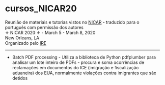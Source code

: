 # cursos_NICAR20
Reunião de materiais e tutorias vistos no [NICAR](https://www.ire.org/events-and-training/conferences/nicar-2020) - traduzido para o português com permissão dos autores <br>
⚜️ NICAR 2020 ⚜️ - March 5 - March 8, 2020<br>
New Orleans, LA<br>
Organizado pelo [IRE](https://www.ire.org/) 

-------------------------------------

- Batch PDF processing - Utiliza a biblioteca de Python pdfplumber para analisar um lote inteiro de PDFs - procura e soma ocorrências de reclamações em documentos do ICE (imigração e fiscalização aduaneira) dos EUA, normalmente violações contra imigrantes que são detidos
